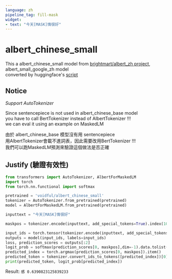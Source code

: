 ```yaml
---
language: zh
pipeline_tag: fill-mask
widget:
- text: "今天[MASK]情很好"
---
```


# albert_chinese_small

This a albert_chinese_small model from [brightmart/albert_zh project](https://github.com/brightmart/albert_zh), albert_small_google_zh model    
converted by huggingface's [script](https://github.com/huggingface/transformers/blob/master/src/transformers/convert_albert_original_tf_checkpoint_to_pytorch.py)

## Notice
*Support AutoTokenizer*

Since sentencepiece is not used in albert_chinese_base model   
you have to call BertTokenizer instead of AlbertTokenizer !!!    
we can eval it using an example on MaskedLM   
   
由於 albert_chinese_base 模型沒有用 sentencepiece   
用AlbertTokenizer會載不進詞表，因此需要改用BertTokenizer !!!   
我們可以跑MaskedLM預測來驗證這個做法是否正確   
   
## Justify (驗證有效性)
```python
from transformers import AutoTokenizer, AlbertForMaskedLM
import torch
from torch.nn.functional import softmax

pretrained = 'voidful/albert_chinese_small'
tokenizer = AutoTokenizer.from_pretrained(pretrained)
model = AlbertForMaskedLM.from_pretrained(pretrained)

inputtext = "今天[MASK]情很好"

maskpos = tokenizer.encode(inputtext, add_special_tokens=True).index(103)

input_ids = torch.tensor(tokenizer.encode(inputtext, add_special_tokens=True)).unsqueeze(0)  # Batch size 1
outputs = model(input_ids, labels=input_ids)
loss, prediction_scores = outputs[:2]
logit_prob = softmax(prediction_scores[0, maskpos],dim=-1).data.tolist()
predicted_index = torch.argmax(prediction_scores[0, maskpos]).item()
predicted_token = tokenizer.convert_ids_to_tokens([predicted_index])[0]
print(predicted_token, logit_prob[predicted_index])
```
Result: `感 0.6390823125839233`   
